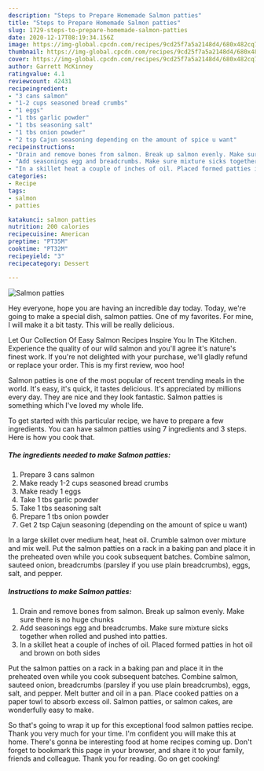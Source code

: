 ```yaml
---
description: "Steps to Prepare Homemade Salmon patties"
title: "Steps to Prepare Homemade Salmon patties"
slug: 1729-steps-to-prepare-homemade-salmon-patties
date: 2020-12-17T08:19:34.156Z
image: https://img-global.cpcdn.com/recipes/9cd25f7a5a2148d4/680x482cq70/salmon-patties-recipe-main-photo.jpg
thumbnail: https://img-global.cpcdn.com/recipes/9cd25f7a5a2148d4/680x482cq70/salmon-patties-recipe-main-photo.jpg
cover: https://img-global.cpcdn.com/recipes/9cd25f7a5a2148d4/680x482cq70/salmon-patties-recipe-main-photo.jpg
author: Garrett McKinney
ratingvalue: 4.1
reviewcount: 42431
recipeingredient:
- "3 cans salmon"
- "1-2 cups seasoned bread crumbs"
- "1 eggs"
- "1 tbs garlic powder"
- "1 tbs seasoning salt"
- "1 tbs onion powder"
- "2 tsp Cajun seasoning depending on the amount of spice u want"
recipeinstructions:
- "Drain and remove bones from salmon. Break up salmon evenly. Make sure there is no huge chunks"
- "Add seasonings egg and breadcrumbs. Make sure mixture sicks together when rolled and pushed into patties."
- "In a skillet heat a couple of inches of oil. Placed formed patties in hot oil and brown on both sides"
categories:
- Recipe
tags:
- salmon
- patties

katakunci: salmon patties 
nutrition: 200 calories
recipecuisine: American
preptime: "PT35M"
cooktime: "PT32M"
recipeyield: "3"
recipecategory: Dessert

---
```



![Salmon patties](https://img-global.cpcdn.com/recipes/9cd25f7a5a2148d4/680x482cq70/salmon-patties-recipe-main-photo.jpg)

Hey everyone, hope you are having an incredible day today. Today, we're going to make a special dish, salmon patties. One of my favorites. For mine, I will make it a bit tasty. This will be really delicious.

Let Our Collection Of Easy Salmon Recipes Inspire You In The Kitchen. Experience the quality of our wild salmon and you&#39;ll agree it&#39;s nature&#39;s finest work. If you&#39;re not delighted with your purchase, we&#39;ll gladly refund or replace your order. This is my first review, woo hoo!

Salmon patties is one of the most popular of recent trending meals in the world. It's easy, it's quick, it tastes delicious. It's appreciated by millions every day. They are nice and they look fantastic. Salmon patties is something which I've loved my whole life.


To get started with this particular recipe, we have to prepare a few ingredients. You can have salmon patties using 7 ingredients and 3 steps. Here is how you cook that.

<!--inarticleads1-->

##### The ingredients needed to make Salmon patties:

1. Prepare 3 cans salmon
1. Make ready 1-2 cups seasoned bread crumbs
1. Make ready 1 eggs
1. Take 1 tbs garlic powder
1. Take 1 tbs seasoning salt
1. Prepare 1 tbs onion powder
1. Get 2 tsp Cajun seasoning (depending on the amount of spice u want)


In a large skillet over medium heat, heat oil. Crumble salmon over mixture and mix well. Put the salmon patties on a rack in a baking pan and place it in the preheated oven while you cook subsequent batches. Combine salmon, sauteed onion, breadcrumbs (parsley if you use plain breadcrumbs), eggs, salt, and pepper. 

<!--inarticleads2-->

##### Instructions to make Salmon patties:

1. Drain and remove bones from salmon. Break up salmon evenly. Make sure there is no huge chunks
1. Add seasonings egg and breadcrumbs. Make sure mixture sicks together when rolled and pushed into patties.
1. In a skillet heat a couple of inches of oil. Placed formed patties in hot oil and brown on both sides


Put the salmon patties on a rack in a baking pan and place it in the preheated oven while you cook subsequent batches. Combine salmon, sauteed onion, breadcrumbs (parsley if you use plain breadcrumbs), eggs, salt, and pepper. Melt butter and oil in a pan. Place cooked patties on a paper towl to absorb excess oil. Salmon patties, or salmon cakes, are wonderfully easy to make. 

So that's going to wrap it up for this exceptional food salmon patties recipe. Thank you very much for your time. I'm confident you will make this at home. There's gonna be interesting food at home recipes coming up. Don't forget to bookmark this page in your browser, and share it to your family, friends and colleague. Thank you for reading. Go on get cooking!
